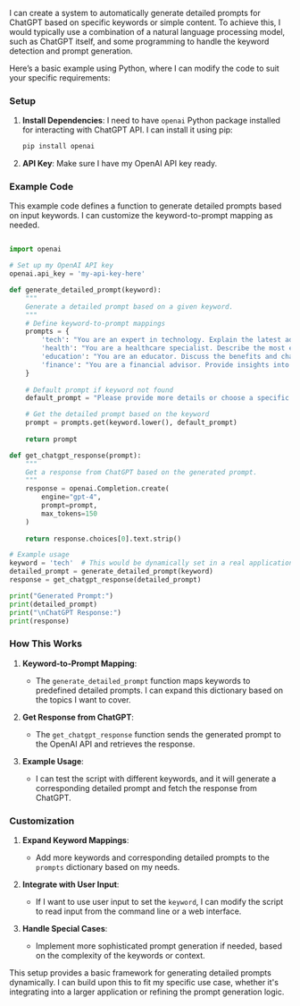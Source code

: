 I can create a system to automatically generate detailed prompts for ChatGPT based on specific keywords or simple content. To achieve this, I would typically use a combination of a natural language processing model, such as ChatGPT itself, and some programming to handle the keyword detection and prompt generation.

Here’s a basic example using Python, where I can modify the code to suit your specific requirements:

### **Setup**

1.  **Install Dependencies**: I need to have `openai` Python package installed for interacting with ChatGPT API. I can install it using pip:
    
    ```bash
    pip install openai
    ```
    
2.  **API Key**: Make sure I have my OpenAI API key ready.
    

### **Example Code**

This example code defines a function to generate detailed prompts based on input keywords. I can customize the keyword-to-prompt mapping as needed.

```python

import openai

# Set up my OpenAI API key
openai.api_key = 'my-api-key-here'

def generate_detailed_prompt(keyword):
    """
    Generate a detailed prompt based on a given keyword.
    """
    # Define keyword-to-prompt mappings
    prompts = {
        'tech': "You are an expert in technology. Explain the latest advancements in artificial intelligence and how they impact everyday life.",
        'health': "You are a healthcare specialist. Describe the most effective strategies for maintaining a healthy lifestyle and managing chronic diseases.",
        'education': "You are an educator. Discuss the benefits and challenges of online learning compared to traditional classroom education.",
        'finance': "You are a financial advisor. Provide insights into effective personal finance management and investment strategies for beginners."
    }
    
    # Default prompt if keyword not found
    default_prompt = "Please provide more details or choose a specific topic."

    # Get the detailed prompt based on the keyword
    prompt = prompts.get(keyword.lower(), default_prompt)
    
    return prompt

def get_chatgpt_response(prompt):
    """
    Get a response from ChatGPT based on the generated prompt.
    """
    response = openai.Completion.create(
        engine="gpt-4",
        prompt=prompt,
        max_tokens=150
    )
    
    return response.choices[0].text.strip()

# Example usage
keyword = 'tech'  # This would be dynamically set in a real application
detailed_prompt = generate_detailed_prompt(keyword)
response = get_chatgpt_response(detailed_prompt)

print("Generated Prompt:")
print(detailed_prompt)
print("\nChatGPT Response:")
print(response)
```

### **How This Works**

1.  **Keyword-to-Prompt Mapping**:
    
    *   The `generate_detailed_prompt` function maps keywords to predefined detailed prompts. I can expand this dictionary based on the topics I want to cover.
2.  **Get Response from ChatGPT**:
    
    *   The `get_chatgpt_response` function sends the generated prompt to the OpenAI API and retrieves the response.
3.  **Example Usage**:
    
    *   I can test the script with different keywords, and it will generate a corresponding detailed prompt and fetch the response from ChatGPT.

### **Customization**

1.  **Expand Keyword Mappings**:
    
    *   Add more keywords and corresponding detailed prompts to the `prompts` dictionary based on my needs.
2.  **Integrate with User Input**:
    
    *   If I want to use user input to set the `keyword`, I can modify the script to read input from the command line or a web interface.
3.  **Handle Special Cases**:
    
    *   Implement more sophisticated prompt generation if needed, based on the complexity of the keywords or context.

This setup provides a basic framework for generating detailed prompts dynamically. I can build upon this to fit my specific use case, whether it's integrating into a larger application or refining the prompt generation logic.

